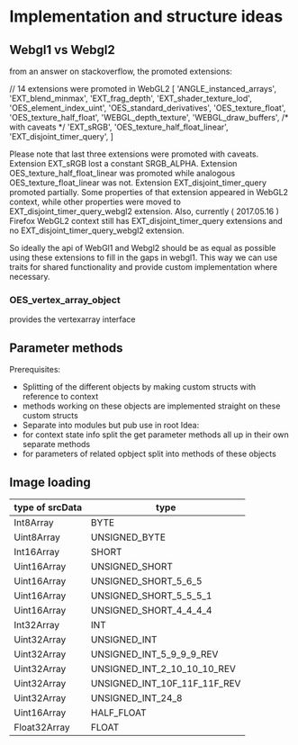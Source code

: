 # Implementation and structure ideas
## Webgl1 vs Webgl2

from an answer on stackoverflow, the promoted extensions:

// 14 extensions were promoted in WebGL2
[
  'ANGLE_instanced_arrays',
  'EXT_blend_minmax',
  'EXT_frag_depth',
  'EXT_shader_texture_lod',
  'OES_element_index_uint',
  'OES_standard_derivatives',
  'OES_texture_float',
  'OES_texture_half_float',
  'WEBGL_depth_texture',
  'WEBGL_draw_buffers',
  /* with caveats */
  'EXT_sRGB',
  'OES_texture_half_float_linear',
  'EXT_disjoint_timer_query',
]

Please note that last three extensions were promoted with caveats. Extension EXT_sRGB lost a constant SRGB_ALPHA. Extension OES_texture_half_float_linear was promoted while analogous OES_texture_float_linear was not. Extension EXT_disjoint_timer_query promoted partially. Some properties of that extension appeared in WebGL2 context, while other properties were moved to EXT_disjoint_timer_query_webgl2 extension. Also, currently ( 2017.05.16 ) Firefox WebGL2 context still has EXT_disjoint_timer_query extensions and no EXT_disjoint_timer_query_webgl2 extension.

So ideally the api of WebGl1 and Webgl2 should be as equal as possible using these extensions to fill in the gaps in webgl1. This way we can use traits for shared functionality and provide custom implementation where necessary. 
### OES_vertex_array_object
provides the vertexarray interface

## Parameter methods
Prerequisites:
* Splitting of the different objects by making custom structs with reference to context
* methods working on these objects are implemented straight on these custom structs
* Separate into modules but pub use in root
Idea:
* for context state info split the get parameter methods all up in their own separate methods
* for parameters of related opbject split into methods of these objects 

## Image loading
| type of srcData | type                         |
| --------------- | ---------------------------- |
| Int8Array       | BYTE                         |
| Uint8Array      | UNSIGNED_BYTE                |
| Int16Array      | SHORT                        |
| Uint16Array     | UNSIGNED_SHORT               |
| Uint16Array     | UNSIGNED_SHORT_5_6_5         |
| Uint16Array     | UNSIGNED_SHORT_5_5_5_1       |
| Uint16Array     | UNSIGNED_SHORT_4_4_4_4       |
| Int32Array      | INT                          |
| Uint32Array     | UNSIGNED_INT                 |
| Uint32Array     | UNSIGNED_INT_5_9_9_9_REV     |
| Uint32Array     | UNSIGNED_INT_2_10_10_10_REV  |
| Uint32Array     | UNSIGNED_INT_10F_11F_11F_REV |
| Uint32Array     | UNSIGNED_INT_24_8            |
| Uint16Array     | HALF_FLOAT                   |
| Float32Array    | FLOAT                        |